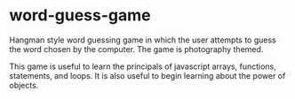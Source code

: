 # word-guess-game
 Hangman style word guessing game in which the user attempts to guess the word chosen by the computer. The game is photography themed.

This game is useful to learn the principals of javascript arrays, functions, statements, and loops. It is also useful to begin learning about the power of objects.
